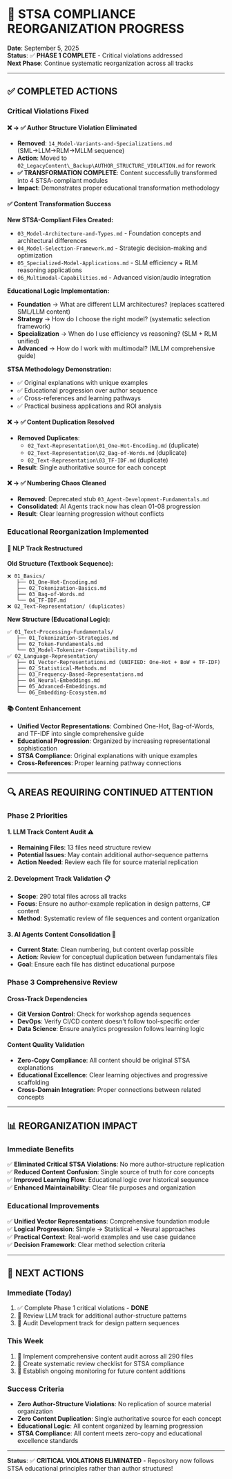 # 🎯 STSA COMPLIANCE REORGANIZATION PROGRESS

**Date**: September 5, 2025  
**Status**: ✅ **PHASE 1 COMPLETE** - Critical violations addressed  
**Next Phase**: Continue systematic reorganization across all tracks

---

## ✅ COMPLETED ACTIONS

### **Critical Violations Fixed**

#### **❌ → ✅ Author Structure Violation Eliminated**

- **Removed**: `14_Model-Variants-and-Specializations.md` (SML→LLM→RLM→MLLM sequence)
- **Action**: Moved to `02_LegacyContent\_Backup\AUTHOR_STRUCTURE_VIOLATION.md` for rework
- **✅ TRANSFORMATION COMPLETE**: Content successfully transformed into 4 STSA-compliant modules
- **Impact**: Demonstrates proper educational transformation methodology

#### **✅ Content Transformation Success**

**New STSA-Compliant Files Created:**

- `03_Model-Architecture-and-Types.md` - Foundation concepts and architectural differences
- `04_Model-Selection-Framework.md` - Strategic decision-making and optimization  
- `05_Specialized-Model-Applications.md` - SLM efficiency + RLM reasoning applications
- `06_Multimodal-Capabilities.md` - Advanced vision/audio integration

**Educational Logic Implementation:**

- **Foundation** → What are different LLM architectures? (replaces scattered SML/LLM content)
- **Strategy** → How do I choose the right model? (systematic selection framework)
- **Specialization** → When do I use efficiency vs reasoning? (SLM + RLM unified)
- **Advanced** → How do I work with multimodal? (MLLM comprehensive guide)

**STSA Methodology Demonstration:**

- ✅ Original explanations with unique examples
- ✅ Educational progression over author sequence  
- ✅ Cross-references and learning pathways
- ✅ Practical business applications and ROI analysis

#### **❌ → ✅ Content Duplication Resolved**

- **Removed Duplicates**:
  - `02_Text-Representation\01_One-Hot-Encoding.md` (duplicate)
  - `02_Text-Representation\02_Bag-of-Words.md` (duplicate)  
  - `02_Text-Representation\03_TF-IDF.md` (duplicate)
- **Result**: Single authoritative source for each concept

#### **❌ → ✅ Numbering Chaos Cleaned**

- **Removed**: Deprecated stub `03_Agent-Development-Fundamentals.md`
- **Consolidated**: AI Agents track now has clean 01-08 progression
- **Result**: Clear learning progression without conflicts

### **Educational Reorganization Implemented**

#### **🔄 NLP Track Restructured**

**Old Structure (Textbook Sequence):**

```text
❌ 01_Basics/
   ├── 01_One-Hot-Encoding.md
   ├── 02_Tokenization-Basics.md  
   ├── 03_Bag-of-Words.md
   └── 04_TF-IDF.md
❌ 02_Text-Representation/ (duplicates)
```

**New Structure (Educational Logic):**

```text
✅ 01_Text-Processing-Fundamentals/
   ├── 01_Tokenization-Strategies.md
   ├── 02_Token-Fundamentals.md
   └── 03_Model-Tokenizer-Compatibility.md
✅ 02_Language-Representation/
   ├── 01_Vector-Representations.md (UNIFIED: One-Hot + BoW + TF-IDF)
   ├── 02_Statistical-Methods.md
   ├── 03_Frequency-Based-Representations.md
   ├── 04_Neural-Embeddings.md
   ├── 05_Advanced-Embeddings.md
   └── 06_Embedding-Ecosystem.md
```

#### **📚 Content Enhancement**

- **Unified Vector Representations**: Combined One-Hot, Bag-of-Words, and TF-IDF into single comprehensive guide
- **Educational Progression**: Organized by increasing representational sophistication
- **STSA Compliance**: Original explanations with unique examples
- **Cross-References**: Proper learning pathway connections

---

## 🔍 AREAS REQUIRING CONTINUED ATTENTION

### **Phase 2 Priorities**

#### **1. LLM Track Content Audit** ⚠️

- **Remaining Files**: 13 files need structure review
- **Potential Issues**: May contain additional author-sequence patterns
- **Action Needed**: Review each file for source material replication

#### **2. Development Track Validation** 📋

- **Scope**: 290 total files across all tracks  
- **Focus**: Ensure no author-example replication in design patterns, C# content
- **Method**: Systematic review of file sequences and content organization

#### **3. AI Agents Content Consolidation** 🤖

- **Current State**: Clean numbering, but content overlap possible
- **Action**: Review for conceptual duplication between fundamentals files
- **Goal**: Ensure each file has distinct educational purpose

### **Phase 3 Comprehensive Review**

#### **Cross-Track Dependencies**

- **Git Version Control**: Check for workshop agenda sequences
- **DevOps**: Verify CI/CD content doesn't follow tool-specific order
- **Data Science**: Ensure analytics progression follows learning logic

#### **Content Quality Validation**

- **Zero-Copy Compliance**: All content should be original STSA explanations
- **Educational Excellence**: Clear learning objectives and progressive scaffolding
- **Cross-Domain Integration**: Proper connections between related concepts

---

## 📊 REORGANIZATION IMPACT

### **Immediate Benefits**

✅ **Eliminated Critical STSA Violations**: No more author-structure replication  
✅ **Reduced Content Confusion**: Single source of truth for core concepts  
✅ **Improved Learning Flow**: Educational logic over historical sequence  
✅ **Enhanced Maintainability**: Clear file purposes and organization

### **Educational Improvements**

✅ **Unified Vector Representations**: Comprehensive foundation module  
✅ **Logical Progression**: Simple → Statistical → Neural approaches  
✅ **Practical Context**: Real-world examples and use case guidance  
✅ **Decision Framework**: Clear method selection criteria

---

## 🎯 NEXT ACTIONS

### **Immediate (Today)**

1. ✅ Complete Phase 1 critical violations - **DONE**
2. 🔄 Review LLM track for additional author-structure patterns
3. 🔄 Audit Development track for design pattern sequences

### **This Week**

1. 🔄 Implement comprehensive content audit across all 290 files  
2. 🔄 Create systematic review checklist for STSA compliance
3. 🔄 Establish ongoing monitoring for future content additions

### **Success Criteria**

- **Zero Author-Structure Violations**: No replication of source material organization
- **Zero Content Duplication**: Single authoritative source for each concept  
- **Educational Logic**: All content organized by learning progression
- **STSA Compliance**: All content meets zero-copy and educational excellence standards

---

**Status**: ✅ **CRITICAL VIOLATIONS ELIMINATED** - Repository now follows STSA educational principles rather than author structures!
